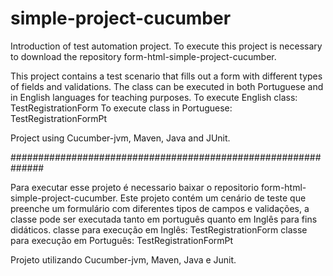# simple-project-cucumber
Introduction of test automation project.
To execute this project is necessary to download the repository form-html-simple-project-cucumber.

This project contains a test scenario that fills out a form with different types of fields and validations. The class can be executed in both Portuguese and in English languages for teaching purposes.
To execute English class: TestRegistrationForm
To execute class in Portuguese: TestRegistrationFormPt

Project using Cucumber-jvm, Maven, Java and JUnit.

##############################################################

Para executar esse projeto é necessario baixar o repositorio form-html-simple-project-cucumber.
Este projeto contém um cenário de teste que preenche um formulário com diferentes tipos de campos e validações, a classe pode ser executada tanto em português quanto em Inglês para fins didáticos.
classe para execução em Inglês: TestRegistrationForm
classe para execução em Português: TestRegistrationFormPt

Projeto utilizando Cucumber-jvm, Maven, Java e Junit.

